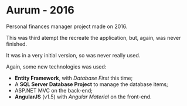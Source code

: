 # Aurum - 2016

Personal finances manager project made on 2016.

This was third atempt the recreate the application, but, again, was never finished.

It was in a very initial version, so was never really used. 

Again, some new technologies was used:

* **Entity Framework**, with _Database First_ this time;
* A **SQL Server Database Project** to manage the database items;
* ASP.NET MVC on the back-end;
* **AngularJS** (v1.5) with _Angular Material_ on the front-end.
